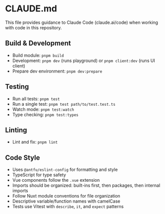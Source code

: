 # CLAUDE.md

This file provides guidance to Claude Code (claude.ai/code) when working with code in this repository.

## Build & Development
- Build module: `pnpm build`
- Development: `pnpm dev` (runs playground) or `pnpm client:dev` (runs UI client)
- Prepare dev environment: `pnpm dev:prepare`

## Testing
- Run all tests: `pnpm test`
- Run a single test: `pnpm test path/to/test.test.ts`
- Watch mode: `pnpm test:watch`
- Type checking: `pnpm test:types`

## Linting
- Lint and fix: `pnpm lint`

## Code Style
- Uses `@antfu/eslint-config` for formatting and style
- TypeScript for type safety
- Vue components follow the `.vue` extension
- Imports should be organized: built-ins first, then packages, then internal imports
- Follow Nuxt module conventions for file organization
- Descriptive variable/function names with camelCase
- Tests use Vitest with `describe`, `it`, and `expect` patterns
